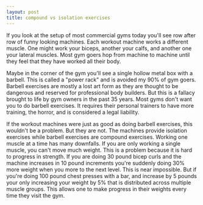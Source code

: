 ```yaml
---
layout: post
title: compound vs isolation exercises
---
```

If you look at the setup of most commercial gyms today you'll see row after row
of funny looking machines.  Each workout machine works a different muscle.  One
might work your biceps, another your calfs, and another one your lateral
muscles. Most gym goers hop from machine to machine until they feel that they
have worked all their body.

Maybe in the corner of the gym you'll see a single hollow metal box with a barbell.
This is called a "power rack" and is avoided my 90% of gym goers.  Barbell
exercises are mostly a lost art form as they are thought to be dangerous and
reserved for professional body builders.  But this is a fallacy brought to life
by gym owners in the past 35 years.  Most gyms don't want you to do barbell
exercises.  It requires their personal trainers to have more training, the
horror, and is considered a legal liability.  

If the workout machines were just as good as doing barbell exercises, this
wouldn't be a problem.  But they are not.  The machines provide isolation
exercises while barbell exercises are compound exercises. Working one muscle at
a time has many downfalls.  If you are only working  a single
muscle, you can't move much weight.  This is a problem because it is hard to
progress in strength.  If you are doing 30 pound bicep curls and the machine
increases in 10 pound increments you're suddenly doing 30% more weight when
you more to the next level.  This is near impossible.  But if you're doing 100
pound chest presses with a bar, and increase by 5 pounds your only increasing
your weight by 5% that is distributed across multiple muscle groups.  This
allows one to make progress in their weights every time they visit the gym.
